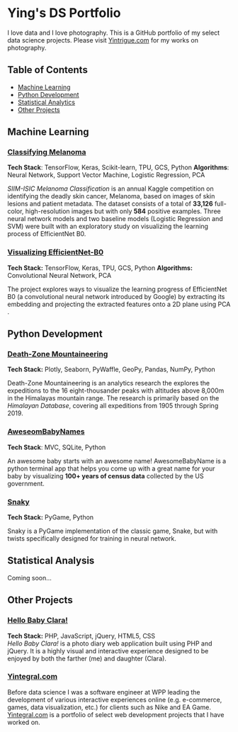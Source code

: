 # Ying's DS Portfolio

I love data and I love photography. This is a GitHub portfolio of my select data science projects. Please visit [Yintrigue.com](https://yintrigue.com/) for my works on photography.

## Table of Contents

- [Machine Learning](#machine_learning)
- [Python Development](#python_dev)
- [Statistical Analytics](#statistical_analysis)
- [Other Projects](#others)

<a name="machine_learning"></a>

## Machine Learning

### [Classifying Melanoma](./melanoma)  
**Tech Stack**: TensorFlow, Keras, Scikit-learn, TPU, GCS, Python
**Algorithms**:  Neural Network, Support Vector Machine, Logistic Regression, PCA

*SIIM-ISIC Melanoma Classification* is an annual Kaggle competition on identifying the deadly skin cancer, Melanoma, based on images of skin lesions and patient metadata. The dataset consists of a total of **33,126** full-color, high-resolution images but with only **584** positive examples. Three neural network models and two baseline models (Logistic Regression and SVM) were built with an exploratory study on visualizing the learning process of EfficientNet B0.

### [Visualizing EfficientNet-B0](./visualizing_neural_net)

**Tech Stack:** TensorFlow, Keras, TPU, GCS, Python
**Algorithms:** Convolutional Neural Network, PCA

The project explores ways to visualize the learning progress of EfficientNet B0 (a convolutional neural network introduced by Google) by extracting its embedding and projecting the extracted features onto a 2D plane using PCA .

<a name="python_dev"></a>

## Python Development

### [Death-Zone Mountaineering](./himalayan_db)

**Tech Stack:** Plotly, Seaborn, PyWaffle, GeoPy, Pandas, NumPy, Python

Death-Zone Mountaineering is an analytics research the explores the expeditions to the 16 eight-thousander peaks with altitudes above 8,000m in the Himalayas mountain range. The research is primarily based on the *Himalayan Database*, covering all expeditions from 1905 through Spring 2019.

### [AweseomBabyNames](./awesome_baby_names)

**Tech Stack**: MVC, SQLite, Python

An awesome baby starts with an awesome name! AwesomeBabyName is a python terminal app that helps you come up with a great name for your baby by visualizing **100+ years of census data** collected by the US government.

### [Snaky](./snaky)

**Tech Stack:** PyGame, Python

Snaky is a PyGame implementation of the classic game, Snake, but with twists specifically designed for training in neural network. 

<a name="statistical_analysis"></a>

## Statistical Analysis

  Coming soon...

<a name="others"></a>

## Other Projects

### [Hello Baby Clara!](./hello_baby_clara)  
**Tech Stack:** PHP, JavaScript, jQuery, HTML5, CSS  
*Hello Baby Clara!* is a photo diary web application built using PHP and jQuery. It is a highly visual and interactive experience designed to be enjoyed by both the farther (me) and daughter (Clara).

### [Yintegral.com](https://yintegral.com/)

Before data science I was a software engineer at WPP leading the development of various interactive experiences online (e.g. e-commerce, games, data visualization, etc.) for clients such as Nike and EA Game. [Yintegral.com](https://yintegral.com/) is a portfolio of select web development projects that I have worked on.

